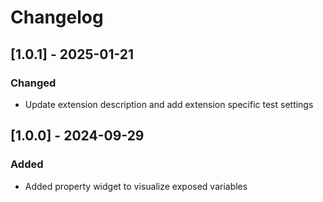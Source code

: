 # Changelog

## [1.0.1] - 2025-01-21
### Changed
- Update extension description and add extension specific test settings


## [1.0.0] - 2024-09-29
### Added
- Added property widget to visualize exposed variables

